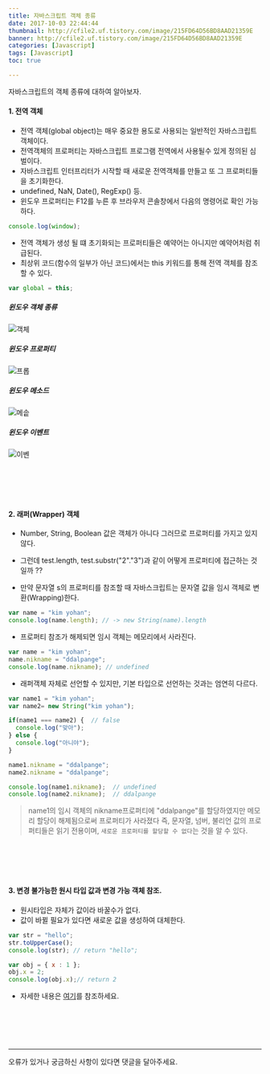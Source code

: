 ```yaml
---
title: 자바스크립트 객체 종류
date: 2017-10-03 22:44:44
thumbnail: http://cfile2.uf.tistory.com/image/215FD64D56BD8AAD21359E
banner: http://cfile2.uf.tistory.com/image/215FD64D56BD8AAD21359E
categories: [Javascript]
tags: [Javascript]
toc: true

---
```


자바스크립트의 객체 종류에 대하여 알아보자.

<!-- more -->

#### 1. 전역 객체

- 전역 객체(global object)는 매우 중요한 용도로 사용되는 일반적인 자바스크립트 객체이다.
- 전역객체의 프로퍼티는 자바스크립트 프로그램 전역에서 사용될수 있게 정의된 심벌이다.
- 자바스크립트 인터프리터가 시작할 때 새로운 전역객체를 만들고 또 그 프로퍼티들을 초기화한다.
- undefined, NaN, Date(), RegExp() 등.
- 윈도우 프로퍼티는 F12를 누른 후 브라우저 콘솔창에서 다음의 명령어로 확인 가능하다.

<!-- more -->

```javascript
console.log(window);
```

- 전역 객체가 생성 될 떄 초기화되는 프로퍼티들은 예약어는 아니지만 예약어처럼 취급된다.
- 최상위 코드(함수의 일부가 아닌 코드)에서는 this 키워드를 통해 전역 객체를 참조할 수 있다.


```javascript
var global = this;
```

##### 윈도우 객체 종류

![객체](https://ddalpange.github.io/images/windowObj.png)


##### 윈도우 프로퍼티

![프롭](https://ddalpange.github.io/images/windowProp.png)

##### 윈도우 메소드

![메솥](https://ddalpange.github.io/images/windowMethod.png)

##### 윈도우 이벤트

![이벤](https://ddalpange.github.io/images/windowEvent.png)




<br/><br/>
---

#### 2. 래퍼(Wrapper) 객체

- Number, String, Boolean 값은 객체가 아니다 그러므로 프로퍼티를 가지고 있지 않다.

- 그런데 test.length, test.substr("2"."3")과 같이 어떻게 프로퍼티에 접근하는 것일까 ??

- 만약 문자열 s의 프로퍼티를 참조할 때 자바스크립트는 문자열 값을 임시 객체로 변환(Wrapping)한다.

```javascript
var name = "kim yohan";
console.log(name.length); // -> new String(name).length
```

- 프로퍼티 참조가 해제되면 임시 객체는 메모리에서 사라진다.

```javascript
var name = "kim yohan";
name.nikname = "ddalpange";
console.log(name.nikname); // undefined
```


- 래퍼객체 자체로 선언할 수 있지만, 기본 타입으로 선언하는 것과는 엄연히 다르다.

```javascript
var name1 = "kim yohan";
var name2= new String("kim yohan");

if(name1 === name2) {  // false
  console.log("맞아");
} else {
  console.log("아니야");
}

name1.nikname = "ddalpange";
name2.nikname = "ddalpange";

console.log(name1.nikname);  // undefined
console.log(name2.nikname);  // ddalpange
```

> name1의 임시 객체의 nikname프로퍼티에 "ddalpange"를 할당하였지만 메모리 할당이 해제됨으로써 프로퍼티가 사라졌다 즉, 문자열, 넘버, 불리언 값의 프로퍼티들은 읽기 전용이며, `새로운 프로퍼티를 할당할 수 없다`는 것을 알 수 있다.


<br/><br/>
---


####  3. 변경 불가능한 원시 타입 값과 변경 가능 객체 참조.

- 원시타입은 자체가 값이라 바꿀수가 없다.
- 값이 바뀔 필요가 있다면 새로운 값을 생성하여 대체한다.


```javascript
var str = "hello";
str.toUpperCase();
console.log(str); // return "hello";
```


```javascript
var obj = { x : 1 };
obj.x = 2;
console.log(obj.x);// return 2
```


- 자세한 내용은 [여기](https://ddalpange.github.io/2017/10/10/js-clone-object/)를 참조하세요.


<br/>
<br/>
<br/>
<br/>

---

오류가 있거나 궁금하신 사항이 있다면 댓글을 달아주세요.

<br/>
<br/>
<br/>
<!--stackedit_data:
eyJoaXN0b3J5IjpbMTIwODQzMzE0MSwtMzY4MzA0MjY4LDI3NT
I3MjY2N119
-->